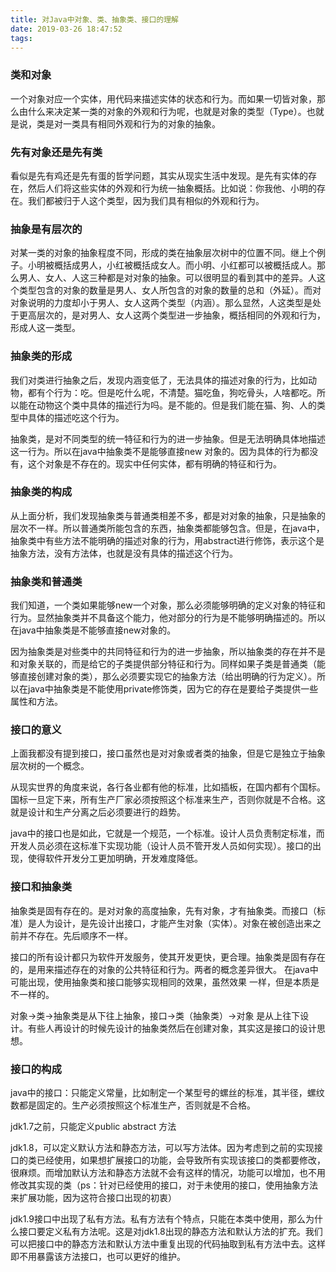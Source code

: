 ```yaml
---
title: 对Java中对象、类、抽象类、接口的理解
date: 2019-03-26 18:47:52
tags:
---
```

### 类和对象
一个对象对应一个实体，用代码来描述实体的状态和行为。而如果一切皆对象，那么由什么来决定某一类的对象的外观和行为呢，也就是对象的类型（Type）。也就是说，类是对一类具有相同外观和行为的对象的抽象。

### 先有对象还是先有类
看似是先有鸡还是先有蛋的哲学问题，其实从现实生活中发现。是先有实体的存在，然后人们将这些实体的外观和行为统一抽象概括。比如说：你我他、小明的存在。我们都被归于人这个类型，因为我们具有相似的外观和行为。

### 抽象是有层次的
对某一类的对象的抽象程度不同，形成的类在抽象层次树中的位置不同。继上个例子。小明被概括成男人，小红被概括成女人。而小明、小红都可以被概括成人。那么男人、女人、人这三种都是对对象的抽象。可以很明显的看到其中的差异。人这个类型包含的对象的数量是男人、女人所包含的对象的数量的总和（外延）。而对对象说明的力度却小于男人、女人这两个类型（内涵）。那么显然，人这类型是处于更高层次的，是对男人、女人这两个类型进一步抽象，概括相同的外观和行为，形成人这一类型。

### 抽象类的形成
我们对类进行抽象之后，发现内涵变低了，无法具体的描述对象的行为，比如动物，都有个行为：吃。但是吃什么呢，不清楚。猫吃鱼，狗吃骨头，人啥都吃。所以能在动物这个类中具体的描述行为吗。是不能的。但是我们能在猫、狗、人的类型中具体的描述吃这个行为。

抽象类，是对不同类型的统一特征和行为的进一步抽象。但是无法明确具体地描述这一行为。所以在java中抽象类不是能够直接new 对象的。因为具体的行为都没有，这个对象是不存在的。现实中任何实体，都有明确的特征和行为。

### 抽象类的构成
从上面分析，我们发现抽象类与普通类相差不多，都是对对象的抽象，只是抽象的层次不一样。所以普通类所能包含的东西，抽象类都能够包含。但是，在java中，抽象类中有些方法不能明确的描述对象的行为，用abstract进行修饰，表示这个是抽象方法，没有方法体，也就是没有具体的描述这个行为。

### 抽象类和普通类
我们知道，一个类如果能够new一个对象，那么必须能够明确的定义对象的特征和行为。显然抽象类并不具备这个能力，他对部分的行为是不能够明确描述的。所以在java中抽象类是不能够直接new对象的。

因为抽象类是对些类中的共同特征和行为的进一步抽象，所以抽象类的存在并不是和对象关联的，而是给它的子类提供部分特征和行为。同样如果子类是普通类（能够直接创建对象的类），那么必须要实现它的抽象方法（给出明确的行为定义）。所以在java中抽象类是不能使用private修饰类，因为它的存在是要给子类提供一些属性和方法。

### 接口的意义
上面我都没有提到接口，接口虽然也是对对象或者类的抽象，但是它是独立于抽象层次树的一个概念。

从现实世界的角度来说，各行各业都有他的标准，比如插板，在国内都有个国标。国标一旦定下来，所有生产厂家必须按照这个标准来生产，否则你就是不合格。这就是设计和生产分离之后必须要进行的趋势。

java中的接口也是如此，它就是一个规范，一个标准。设计人员负责制定标准，而开发人员必须在这标准下实现功能（设计人员不管开发人员如何实现）。接口的出现，使得软件开发分工更加明确，开发难度降低。

### 接口和抽象类
抽象类是固有存在的。是对对象的高度抽象，先有对象，才有抽象类。而接口（标准）是人为设计，是先设计出接口，才能产生对象（实体）。对象在被创造出来之前并不存在。先后顺序不一样。

接口的所有设计都只为软件开发服务，使其开发更快，更合理。抽象类是固有存在的，是用来描述存在的对象的公共特征和行为。两者的概念差异很大。
在java中可能出现，使用抽象类和接口能够实现相同的效果，虽然效果
一样，但是本质是不一样的。

对象->类->抽象类是从下往上抽象，接口->类（抽象类）->对象 是从上往下设计。有些人再设计的时候先设计的抽象类然后在创建对象，其实这是接口的设计思想。

### 接口的构成
java中的接口：只能定义常量，比如制定一个某型号的螺丝的标准，其半径，螺纹数都是固定的。生产必须按照这个标准生产，否则就是不合格。

jdk1.7之前，只能定义public abstract 方法

jdk1.8，可以定义默认方法和静态方法，可以写方法体。因为考虑到之前的实现接口的类已经使用，如果想扩展接口的功能，会导致所有实现该接口的类都要修改，很麻烦。而增加默认方法和静态方法就不会有这样的情况，功能可以增加，也不用修改其实现的类（ps：针对已经使用的接口，对于未使用的接口，使用抽象方法来扩展功能，因为这符合接口出现的初衷）

jdk1.9接口中出现了私有方法。私有方法有个特点，只能在本类中使用，那么为什么接口要定义私有方法呢。这是对jdk1.8出现的静态方法和默认方法的扩充。我们可以把接口中的静态方法和默认方法中重复出现的代码抽取到私有方法中去。这样即不用暴露该方法接口，也可以更好的维护。
